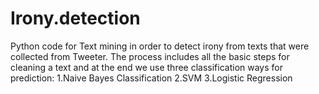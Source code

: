 # Irony.detection
Python code for Text mining in order to detect irony from texts that were collected  from Tweeter.
The process includes all the basic steps for cleaning a text and at the end we use three classification ways for prediction:
1.Naive Bayes Classification
2.SVM
3.Logistic Regression
